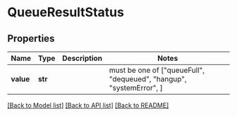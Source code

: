 # QueueResultStatus

## Properties
Name | Type | Description | Notes
------------ | ------------- | ------------- | -------------
**value** | **str** |  |  must be one of ["queueFull", "dequeued", "hangup", "systemError", ]

[[Back to Model list]](../README.md#documentation-for-models) [[Back to API list]](../README.md#documentation-for-api-endpoints) [[Back to README]](../README.md)


